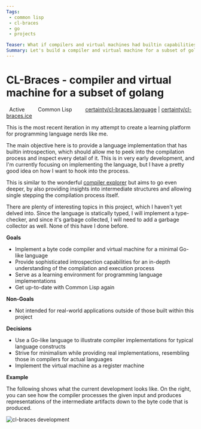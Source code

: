 ```yaml
---
Tags:
 - common lisp
 - cl-braces
 - go
 - projects

Teaser: What if compilers and virtual machines had builtin capabilities to introspect, single step and explore? This is what I want to find out with this project {{more}}
Summary: Let's build a compiler and virtual machine for a subset of golang 
---
```


# CL-Braces - compiler and virtual machine for a subset of golang

<i class="fa-solid fa-signal"></i> &nbsp; Active &nbsp; &nbsp; &nbsp; <i class="fa-solid fa-toolbox"></i> &nbsp; Common Lisp &nbsp; &nbsp; &nbsp;  <i class="fa-brands fa-github"></i> &nbsp; [certainty/cl-braces.language][1]  | [certainty/cl-braces.ice][2] 

This is the most recent iteration in my attempt to create a learning platform for programming language nerds like me. 

The main objective here is to provide a language implementation that has builtin introspection, which should allow me to peek into the compilation process and inspect every detail of it. This is in very early development, and I'm currently focusing on implementing the language, but I have a pretty good idea on how I want to hook into the process.

This is similar to the wonderful [compiler explorer][3] but aims to go even deeper, by also providing insights into intermediate structures and allowing single stepping the compilation process itself.

There are plenty of interesting topics in this project, which I haven't yet delved into.
Since the language is statically typed, I will implement a type-checker, and since it's garbage collected, I will need to add a garbage collector as well. None of this have I done before. 

**Goals**

- Implement a byte code compiler and virtual machine for a minimal Go-like language 
- Provide sophisticated introspection capabilities for an in-depth understanding of the compilation and execution process
- Serve as a learning environment for programming language implementations
- Get up-to-date with Common Lisp again

**Non-Goals**

- Not intended for real-world applications outside of those built within this project

**Decisions**

- Use a Go-like language to illustrate compiler implementations for typical language constructs
- Strive for minimalism while providing real implementations, resembling those in compilers for actual languages
- Implement the virtual machine as a register machine

**Example**

The following shows what the current development looks like. On the right, you can see how the compiler processes the given input and produces representations of the intermediate artifacts down to the byte code that is produced.

![cl-braces development][image-1]

[1]:	https://github.com/certainty/cl-braces.language
[2]:	https://github.com/certainty/cl-braces.ice
[3]:	https://godbolt.org/

[image-1]:	_resources/projects_cl_braces_screenshot.png